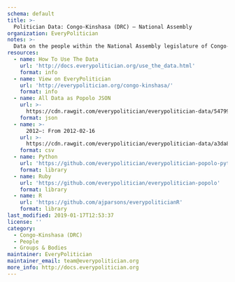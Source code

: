 ```yaml
---
schema: default
title: >-
  Politician Data: Congo-Kinshasa (DRC) — National Assembly
organization: EveryPolitician
notes: >-
  Data on the people within the National Assembly legislature of Congo-Kinshasa (DRC).
resources:
  - name: How To Use The Data
    url: 'http://docs.everypolitician.org/use_the_data.html'
    format: info
  - name: View on EveryPolitician
    url: 'http://everypolitician.org/congo-kinshasa/'
    format: info
  - name: All Data as Popolo JSON
    url: >-
      https://cdn.rawgit.com/everypolitician/everypolitician-data/547996b3c20fc5d404bcb3081814fd18fddf7461/data/Congo-Kinshasa/Assembly/ep-popolo-v1.0.json
    format: json
  - name: >-
      2012–: From 2012-02-16
    url: >-
      https://cdn.rawgit.com/everypolitician/everypolitician-data/a3da8479d41774bf179381629c7d14edc5712707/data/Congo-Kinshasa/Assembly/term-2012.csv
    format: csv
  - name: Python
    url: 'https://github.com/everypolitician/everypolitician-popolo-python'
    format: library
  - name: Ruby
    url: 'https://github.com/everypolitician/everypolitician-popolo'
    format: library
  - name: R
    url: 'https://github.com/ajparsons/everypoliticianR'
    format: library
last_modified: 2019-01-17T12:53:37
license: ''
category:
  - Congo-Kinshasa (DRC)
  - People
  - Groups & Bodies
maintainer: EveryPolitician
maintainer_email: team@everypolitician.org
more_info: http://docs.everypolitician.org
---
```

